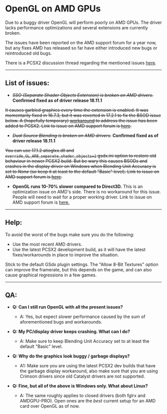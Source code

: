 # OpenGL on AMD GPUs

Due to a buggy driver OpenGL will perform poorly on AMD GPUs. The driver lacks performance optimizations and several extensions are currently broken.

The issues have been reported on the AMD support forum for a year now, but any fixes AMD has released so far have either introduced new bugs or reintroduced old bugs.

There is a PCSX2 discussion thread regarding the mentioned issues [here](https://github.com/PCSX2/pcsx2/issues/1552).
***

## List of issues:

* ~~*SSO (Separate Shader Objects Extension) is broken on AMD drivers*.~~ **Confirmed fixed as of driver release 18.11.1**

~~It causes garbled graphics every time the extension is enabled. It was momentarily fixed in 16.7.3, but it was reverted in 17.2.1 to fix the BSOD issue below. A (hopefully temporary) [workaround](https://github.com/PCSX2/pcsx2/commit/26993380b16487649c2ae5f81741e7918ad1604c) to address the issue has been added to PCSX2. Link to issue on AMD support forum is [here](https://community.amd.com/thread/194895).~~

* ~~*Dual Source Blending is broken on AMD drivers.*~~ **Confirmed fixed as of driver release 18.11.1**

~~You can use 17.1.2 atioglxx.dll and `override_GL_ARB_separate_shader_objects=1` gsdx.ini option to restore old behaviour in newer PCSX2 build. But be wary this causes BSODs and crashes in the display driver on Windows when Blending Unit Accuracy is set to *None* (so keep it at least to the default "Basic" level). Link to issue on AMD support forum is [here](https://community.amd.com/thread/205702).~~

* **OpenGL runs 10-70% slower compared to Direct3D.**
This is an optimization issue on AMD's side. There is no workaround for this issue. People will need to wait for a proper working driver. Link to issue on AMD support forum is [here.](https://community.amd.com/thread/206176)
***

## Help:

To avoid the worst of the bugs make sure you do the following:
* Use the most recent AMD drivers.
* Use the latest PCSX2 development build, as it will have the latest fixes/workarounds in place to improve the situation.

Stick to the default GSdx plugin settings. The "Allow 8-Bit Textures" option can improve the framerate, but this depends on the game, and can also cause graphical regressions in a few games.

***

## QA:

* **Q: Can I still run OpenGL with all the present issues?**
    * A: Yes, but expect slower performance caused by the sum of aforementioned bugs and workarounds.

* **Q: My PC/display driver keeps crashing. What can I do?**
    * A: Make sure to keep Blending Unit Accuracy set to at least the default "Basic" level.

* **Q: Why do the graphics look buggy / garbage displays?**
    * A1: Make sure you are using the latest PCSX2 dev builds that have the garbage display workaround, also make sure that you are using Crimson drivers since old Catalyst drivers are not supported.

* **Q: Fine, but all of the above is Windows only. What about Linux?**
    * A: The same roughly applies to closed drivers (both fglrx and AMDGPU-PRO). Open ones are the *best* current setup for an AMD card over OpenGL as of now.
